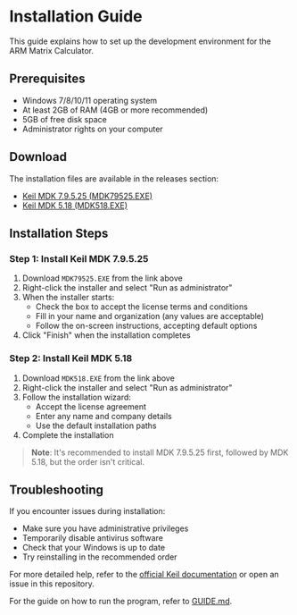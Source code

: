 # Installation Guide

This guide explains how to set up the development environment for the ARM Matrix Calculator.

## Prerequisites

- Windows 7/8/10/11 operating system
- At least 2GB of RAM (4GB or more recommended)
- 5GB of free disk space
- Administrator rights on your computer

## Download

The installation files are available in the releases section:

- [Keil MDK 7.9.5.25 (MDK79525.EXE)](https://github.com/XBastille/Matrix-operation-using-ARM-Assembly/releases/download/1.0.0/MDK79525.EXE)
- [Keil MDK 5.18 (MDK518.EXE)](https://github.com/XBastille/Matrix-operation-using-ARM-Assembly/releases/download/1.0.0/MDK518.EXE)

## Installation Steps

### Step 1: Install Keil MDK 7.9.5.25

1. Download `MDK79525.EXE` from the link above
2. Right-click the installer and select "Run as administrator"
3. When the installer starts:
   - Check the box to accept the license terms and conditions
   - Fill in your name and organization (any values are acceptable)
   - Follow the on-screen instructions, accepting default options
4. Click "Finish" when the installation completes

### Step 2: Install Keil MDK 5.18

1. Download `MDK518.EXE` from the link above
2. Right-click the installer and select "Run as administrator"
3. Follow the installation wizard:
   - Accept the license agreement
   - Enter any name and company details
   - Use the default installation paths
4. Complete the installation

> **Note**: It's recommended to install MDK 7.9.5.25 first, followed by MDK 5.18, but the order isn't critical.

## Troubleshooting

If you encounter issues during installation:

- Make sure you have administrative privileges
- Temporarily disable antivirus software
- Check that your Windows is up to date
- Try reinstalling in the recommended order

For more detailed help, refer to the [official Keil documentation](https://www.keil.com/support/man/docs/uv4/) or open an issue in this repository.


For the guide on how to run the program, refer to [GUIDE.md](GUIDE.md).
